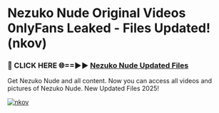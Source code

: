 # Nezuko Nude Original Videos 0nlyFans Leaked - Files Updated! (nkov)

<h3>🔴 CLICK HERE 🌐==►► <a href="https://tinyurl.com/5h6xmrr3" rel="nofollow">Nezuko Nude Updated Files</a></h3>

Get Nezuko Nude and all content. Now you can access all videos and pictures of Nezuko Nude. New Updated Files 2025!

[![nkov](https://i.imgur.com/KVD873Z.gif)](https://tinyurl.com/5h6xmrr3)
